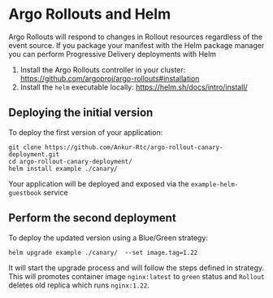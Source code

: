 # Argo Rollouts and Helm

Argo Rollouts will respond to changes in Rollout resources
regardless of the event source. If you package your manifest
with the Helm package manager you can perform Progressive Delivery deployments with Helm

1. Install the Argo Rollouts controller in your cluster: https://github.com/argoproj/argo-rollouts#installation
2. Install the `helm` executable locally: https://helm.sh/docs/intro/install/

## Deploying the initial version

To deploy the first version of your application:

```
git clone https://github.com/Ankur-Rtc/argo-rollout-canary-deployment.git
cd argo-rollout-canary-deployment/
helm install example ./canary/
```

Your application will be deployed and exposed via the `example-helm-guestbook` service

## Perform the second deployment

To deploy the updated version using a Blue/Green strategy:

```
helm upgrade example ./canary/  --set image.tag=1.22
```

It will start the upgrade process and will follow the steps defined in strategy. This will promotes container image `nginx:latest` to `green` status and `Rollout` deletes old replica which runs `nginx:1.22`.
